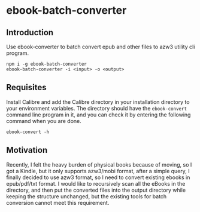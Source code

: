 # ebook-batch-converter

## Introduction

Use ebook-converter to batch convert epub and other files to azw3 utility cli program.

```shell
npm i -g ebook-batch-converter
ebook-batch-converter -i <input> -o <output>
```

## Requisites

Install Calibre and add the Calibre directory in your installation directory to your environment variables. The directory should have the `ebook-convert` command line program in it, and you can check it by entering the following command when you are done.

```shell
ebook-convert -h
```

## Motivation

Recently, I felt the heavy burden of physical books because of moving, so I got a Kindle, but it only supports azw3/mobi format, after a simple query, I finally decided to use azw3 format, so I need to convert existing ebooks in epub/pdf/txt format. I would like to recursively scan all the eBooks in the directory, and then put the converted files into the output directory while keeping the structure unchanged, but the existing tools for batch conversion cannot meet this requirement.
